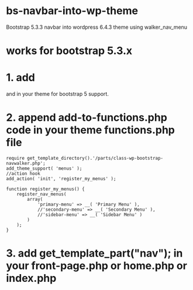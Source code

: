 # bs-navbar-into-wp-theme
Bootstrap 5.3.3 navbar into wordpress 6.4.3 theme using  walker_nav_menu
# works for bootstrap 5.3.x
# 1. add 
<link href="https://cdn.jsdelivr.net/npm/bootstrap@5.3.3/dist/css/bootstrap.min.css" rel="stylesheet" integrity="sha384-QWTKZyjpPEjISv5WaRU9OFeRpok6YctnYmDr5pNlyT2bRjXh0JMhjY6hW+ALEwIH" crossorigin="anonymous"> and 
<script src="https://cdn.jsdelivr.net/npm/bootstrap@5.3.3/dist/js/bootstrap.bundle.min.js" integrity="sha384-YvpcrYf0tY3lHB60NNkmXc5s9fDVZLESaAA55NDzOxhy9GkcIdslK1eN7N6jIeHz" crossorigin="anonymous"></script>
in your theme for bootstrap 5 support.

# 2. append add-to-functions.php code in your theme functions.php file
```
require get_template_directory().'/parts/class-wp-bootstrap-navwalker.php';
add_theme_support( 'menus' );
//action hook
add_action( 'init', 'register_my_menus' );

function register_my_menus() {
	register_nav_menus(
		array(
			'primary-menu' => __( 'Primary Menu' ),
			//'secondary-menu' => __( 'Secondary Menu' ),
			//'sidebar-menu' => __( 'Sidebar Menu' )
		)
	);
}
```

# 3. add get_template_part("nav"); in your front-page.php or home.php or index.php

